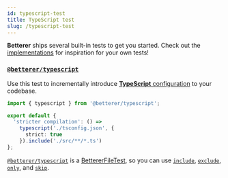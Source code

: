 ```yaml
---
id: typescript-test
title: TypeScript test
slug: /typescript-test
---
```


**Betterer** ships several built-in tests to get you started. Check out the [implementations](https://github.com/phenomnomnominal/betterer/blob/master/packages/typescript/src/typescript.ts) for inspiration for your own tests!

### [`@betterer/typescript`](https://www.npmjs.com/package/@betterer/typescript)

Use this test to incrementally introduce [**TypeScript** configuration](https://www.typescriptlang.org/docs/handbook/compiler-options.html) to your codebase.

```typescript
import { typescript } from '@betterer/typescript';

export default {
  'stricter compilation': () =>
    typescript('./tsconfig.json', {
      strict: true
    }).include('./src/**/*.ts')
};
```

[`@betterer/typescript`](https://www.npmjs.com/package/@betterer/typescript) is a [BettererFileTest](./betterer.bettererfiletest), so you can use [`include`](./betterer.bettererfiletest.include), [`exclude`](./betterer.bettererfiletest.exclude), [`only`](betterer.bettererfiletest.only), and [`skip`](betterer.bettererfiletest.skip).
